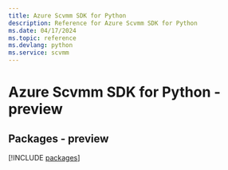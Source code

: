 ```yaml
---
title: Azure Scvmm SDK for Python
description: Reference for Azure Scvmm SDK for Python
ms.date: 04/17/2024
ms.topic: reference
ms.devlang: python
ms.service: scvmm
---
```

# Azure Scvmm SDK for Python - preview
## Packages - preview
[!INCLUDE [packages](scvmm-index.md)]